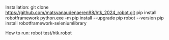 Installation:
git clone https://github.com/matsvanaudenaeren98/htk_2024_robot.git
pip install robotframework
python.exe -m pip install --upgrade pip
robot --version
pip install robotframework-seleniumlibrary

How to run:
robot test/htk.robot